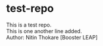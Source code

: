 # test-repo
This is a test repo.<br>
This is one another line added.<br>
Author: Nitin Thokare [Booster LEAP]
